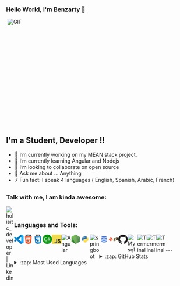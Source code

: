 ### Hello World, I'm Benzarty  👋

  <img align="right" alt="GIF" src="https://media0.giphy.com/media/qgQUggAC3Pfv687qPC/giphy.gif?cid=790b7611e4c71b6756ef276eae998c17e094fe49316997f9&rid=giphy.gif&ct=g" width="500" height="320" />




## I'm a Student, Developer !!
- 🔭 I’m currently working on my MEAN stack project.
- 🌱 I’m currently learning Angular and Nodejs
- 👯 I’m looking to collaborate on open source
- 💬 Ask me about ... Anything
- ⚡ Fun fact: I speak 4 languages ( English, Spanish, Arabic, French)


### Talk with me, I am kinda awesome:
[<img align="left" alt="holisitc_developer | LinkedIn" width="22px" src="https://cdn.jsdelivr.net/npm/simple-icons@v3/icons/linkedin.svg" />][linkedin]

<br />

### Languages and Tools:

[<img align="left" alt="Visual Studio Code" width="26px" src="https://raw.githubusercontent.com/github/explore/80688e429a7d4ef2fca1e82350fe8e3517d3494d/topics/visual-studio-code/visual-studio-code.png" />][youtube]
[<img align="left" alt="HTML5" width="26px" src="https://raw.githubusercontent.com/github/explore/80688e429a7d4ef2fca1e82350fe8e3517d3494d/topics/html/html.png" />][youtube]
[<img align="left" alt="CSS3" width="26px" src="https://raw.githubusercontent.com/github/explore/80688e429a7d4ef2fca1e82350fe8e3517d3494d/topics/css/css.png" />][youtube]
[<img align="left" alt="CSharp" width="26px" src="https://raw.githubusercontent.com/github/explore/80688e429a7d4ef2fca1e82350fe8e3517d3494d/topics/csharp/csharp.png" />][youtube]
[<img align="left" alt="JavaScript" width="26px" src="https://raw.githubusercontent.com/github/explore/80688e429a7d4ef2fca1e82350fe8e3517d3494d/topics/javascript/javascript.png" />][youtube]
[<img align="left" alt="Angular" width="26px" src="https://angular.io/assets/images/logos/angular/angular.svg" />][youtube]
[<img align="left" alt="Node.js" width="26px" src="https://raw.githubusercontent.com/github/explore/80688e429a7d4ef2fca1e82350fe8e3517d3494d/topics/nodejs/nodejs.png" />][youtube]
[<img align="left" alt="python" width="26px" src="https://raw.githubusercontent.com/github/explore/80688e429a7d4ef2fca1e82350fe8e3517d3494d/topics/python/python.png" />][youtube]
[<img align="left" alt="springboot" width="26px" src="https://atomrace.com/blog/wp-content/uploads/2018/05/spring-boot-logo.png" />][youtube]
[<img align="left" alt="SQL" width="26px" src="https://raw.githubusercontent.com/github/explore/80688e429a7d4ef2fca1e82350fe8e3517d3494d/topics/sql/sql.png" />][youtube]

[<img align="left" alt="Git" width="26px" src="https://raw.githubusercontent.com/github/explore/80688e429a7d4ef2fca1e82350fe8e3517d3494d/topics/git/git.png" />][youtube]
[<img align="left" alt="GitHub" width="26px" src="https://raw.githubusercontent.com/github/explore/78df643247d429f6cc873026c0622819ad797942/topics/github/github.png" />][youtube]
[<img align="left" alt="Mysql" width="26px" src="https://www.mysql.com/common/logos/logo-mysql-170x115.png" />][youtube]

[<img align="left" alt="Terminal" width="26px" src="https://symfony.com/logos/symfony_black_03.png" />][youtube]
[<img align="left" alt="Terminal" width="26px" src="https://res.cloudinary.com/crunchbase-production/image/upload/c_lpad,f_auto,q_auto:eco,dpr_1/erkxwhl1gd48xfhe2yld" />][youtube]
[<img align="left" alt="Terminal" width="26px" src="https://seeklogo.com/images/E/express-js-logo-FA36FF1D3F-seeklogo.com.png" />][youtube]


<br />
<br />
---


<details>
  <summary>:zap: GitHub Stats</summary>

  <img align="left" alt="Benzarty GitHub Stats" src="https://github-readme-stats.vercel.app/api?username=benzarty&show_icons=true&hide_border=true" />

</details>

<details>
  <summary>:zap: Most Used Languages</summary>

<img align="left" alt="Benzarty's GitHub Top Languages" src="https://github-readme-stats.vercel.app/api/top-langs/?username=benzarty" />

</details>

[youtube]: https://www.youtube.com/channel/UCD6bHzIZCJJcJD6QHGUIyrw

[linkedin]: https://www.linkedin.com/in/medbenzarti/
